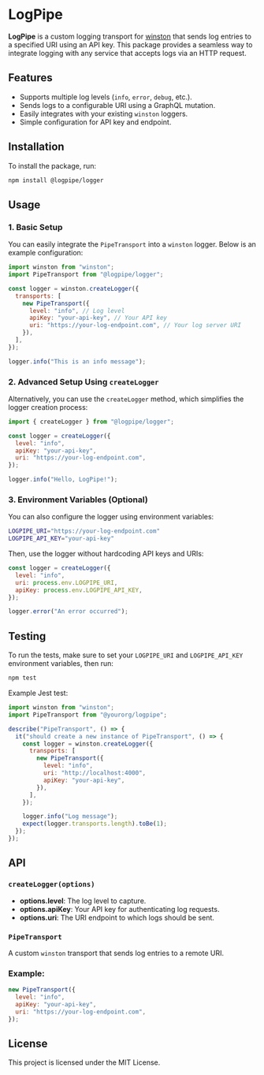 # LogPipe

**LogPipe** is a custom logging transport for [winston](https://github.com/winstonjs/winston) that sends log entries to a specified URI using an API key. This package provides a seamless way to integrate logging with any service that accepts logs via an HTTP request.

## Features

- Supports multiple log levels (`info`, `error`, `debug`, etc.).
- Sends logs to a configurable URI using a GraphQL mutation.
- Easily integrates with your existing `winston` loggers.
- Simple configuration for API key and endpoint.

## Installation

To install the package, run:

```bash
npm install @logpipe/logger
```

## Usage

### 1. Basic Setup

You can easily integrate the `PipeTransport` into a `winston` logger. Below is an example configuration:

```javascript
import winston from "winston";
import PipeTransport from "@logpipe/logger";

const logger = winston.createLogger({
  transports: [
    new PipeTransport({
      level: "info", // Log level
      apiKey: "your-api-key", // Your API key
      uri: "https://your-log-endpoint.com", // Your log server URI
    }),
  ],
});

logger.info("This is an info message");
```

### 2. Advanced Setup Using `createLogger`

Alternatively, you can use the `createLogger` method, which simplifies the logger creation process:

```javascript
import { createLogger } from "@logpipe/logger";

const logger = createLogger({
  level: "info",
  apiKey: "your-api-key",
  uri: "https://your-log-endpoint.com",
});

logger.info("Hello, LogPipe!");
```

### 3. Environment Variables (Optional)

You can also configure the logger using environment variables:

```bash
LOGPIPE_URI="https://your-log-endpoint.com"
LOGPIPE_API_KEY="your-api-key"
```

Then, use the logger without hardcoding API keys and URIs:

```javascript
const logger = createLogger({
  level: "info",
  uri: process.env.LOGPIPE_URI,
  apiKey: process.env.LOGPIPE_API_KEY,
});

logger.error("An error occurred");
```

## Testing

To run the tests, make sure to set your `LOGPIPE_URI` and `LOGPIPE_API_KEY` environment variables, then run:

```bash
npm test
```

Example Jest test:

```javascript
import winston from "winston";
import PipeTransport from "@yourorg/logpipe";

describe("PipeTransport", () => {
  it("should create a new instance of PipeTransport", () => {
    const logger = winston.createLogger({
      transports: [
        new PipeTransport({
          level: "info",
          uri: "http://localhost:4000",
          apiKey: "your-api-key",
        }),
      ],
    });

    logger.info("Log message");
    expect(logger.transports.length).toBe(1);
  });
});
```

## API

### `createLogger(options)`

- **options.level**: The log level to capture.
- **options.apiKey**: Your API key for authenticating log requests.
- **options.uri**: The URI endpoint to which logs should be sent.

### `PipeTransport`

A custom `winston` transport that sends log entries to a remote URI.

### Example:

```javascript
new PipeTransport({
  level: "info",
  apiKey: "your-api-key",
  uri: "https://your-log-endpoint.com",
});
```

## License

This project is licensed under the MIT License.
